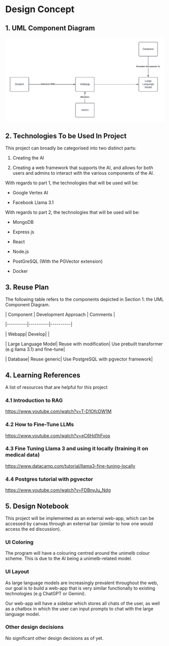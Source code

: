 
# Design Concept

  

## 1. UML Component Diagram

![Component Diagram](./component_diagram.png)

## 2. Technologies To be Used In Project

This project can broadly be categorised into two distinct parts:

1. Creating the AI

2. Creating a web framework that supports the AI, and allows for both users and admins to interact with the various components of the AI.

  

With regards to part 1, the technologies that will be used will be:

- Google Vertex AI

- Facebook Llama 3.1

  

With regards to part 2, the technologies that will be used will be:

- MongoDB

- Express js

- React

- Node.js

- PostGreSQL (With the PGVector extension)

- Docker

  

## 3. Reuse Plan

The following table refers to the components depicted in Section 1: the UML Component Diagram.

  

| Component | Development Approach | Comments |

|----------|----------|----------|

| Webapp| Develop| |

| Large Language Model| Reuse with modification| Use prebuilt transformer (e.g llama 3.1) and fine-tune|

| Database| Reuse generic| Use PostgreSQL with pgvector framework|

  

## 4. Learning References

A list of resources that are helpful for this project

  

### 4.1 Introduction to RAG

https://www.youtube.com/watch?v=T-D1OfcDW1M

  

### 4.2 How to Fine-Tune LLMs

https://www.youtube.com/watch?v=eC6Hd1hFvos

  

### 4.3 Fine Tuning Llama 3 and using it locally (training it on medical data)

https://www.datacamp.com/tutorial/llama3-fine-tuning-locally

  

### 4.4 Postgres tutorial with pgvector

https://www.youtube.com/watch?v=FDBnyJu_Ndg

  

## 5. Design Notebook

This project will be implemented as an external web-app, which can be accessed by canvas through an external bar (similar to how one would access the ed discussion).

### UI Coloring

 The program will have a colouring centred around the unimelb colour scheme. This is due to the AI being a unimelb-related model.

### UI Layout

As large language models are increasingly prevalent throughout the web, our goal is to build a web-app that is very similar functionally to existing technologies (e.g ChatGPT or Gemini).

Our web-app will have a sidebar which stores all chats of the user, as well as a chatbox in which the user can input prompts to chat with the large language model. 

### Other design decisions

No significant other design decisions as of yet.